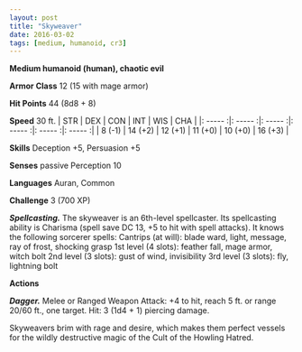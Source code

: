 ```yaml
---
layout: post
title: "Skyweaver"
date: 2016-03-02
tags: [medium, humanoid, cr3]
---
```


**Medium humanoid (human), chaotic evil**

**Armor Class** 12 (15 with mage armor)

**Hit Points** 44 (8d8 + 8)

**Speed** 30 ft.
|   STR   |   DEX   |   CON   |   INT   |   WIS   |   CHA   |
|: ----- :|: ----- :|: ----- :|: ----- :|: ----- :|: ----- :|
| 8 (-1) | 14 (+2) | 12 (+1) | 11 (+0) | 10 (+0) | 16 (+3) |

**Skills** Deception +5, Persuasion +5

**Senses** passive Perception 10

**Languages** Auran, Common

**Challenge** 3 (700 XP)

***Spellcasting.*** The skyweaver is an 6th-level spellcaster. Its spellcasting ability is Charisma (spell save DC 13, +5 to hit with spell attacks). It knows the following sorcerer spells:
Cantrips (at will): blade ward, light, message, ray of frost, shocking grasp
1st level (4 slots): feather fall, mage armor, witch bolt
2nd level (3 slots): gust of wind, invisibility
3rd level (3 slots): fly, lightning bolt

**Actions**

***Dagger.*** Melee or Ranged Weapon Attack: +4 to hit, reach 5 ft. or range 20/60 ft., one target. Hit: 3 (1d4 + 1) piercing damage.

Skyweavers brim with rage and desire, which makes them perfect vessels for the wildly destructive magic of the Cult of the Howling Hatred.
